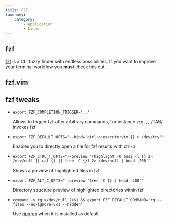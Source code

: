```yaml
---
title: FZF
taxonomy:
    category:
        - Application
        - Linux
---
```


## fzf
[fzf](https://github.com/junegunn/fzf) is a CLI fuzzy finder with endless possibilities. If you want to improve your terminal workflow you **must** check this out.

## fzf.vim

## fzf tweaks

- `export FZF_COMPLETION_TRIGGER=',,'`

	Allows to trigger fzf after arbitrary commands, for instance `vim ,,`  /TAB/ invokes fzf

- `export FZF_DEFAULT_OPTS="--bind='ctrl-o:execute:vim {} > /dev/tty'"`
	
    Enables you to directly open a file for fzf results with ctrl-o

- `export FZF_CTRL_T_OPTS="--preview '(highlight -O ansi -l {} 2> /dev/null || cat {} || tree -C {}) 2> /dev/null | head -200'"` 

	Shows a preview of highlighted files in fzf

- `export FZF_ALT_C_OPTS="--preview 'tree -C {} | head -200'"`

	Directory structure preview of highlighted directories within fzf

- `command -v rg >/dev/null 2>&1 && export FZF_DEFAULT_COMMAND='rg --files --no-ignore-vcs --hidden'` 
	
    Use [ripgrep](https://github.com/BurntSushi/ripgrep) when it is installed as default
    